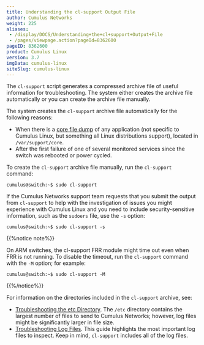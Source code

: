 ```yaml
---
title: Understanding the cl-support Output File
author: Cumulus Networks
weight: 225
aliases:
 - /display/DOCS/Understanding+the+cl+support+Output+File
 - /pages/viewpage.action?pageId=8362600
pageID: 8362600
product: Cumulus Linux
version: 3.7
imgData: cumulus-linux
siteSlug: cumulus-linux
---
```

The `cl-support` script generates a compressed archive file of useful information for troubleshooting. The system either creates the archive file automatically or you can create the archive file manually.

The system creates the `cl-support` archive file automatically for the following reasons:

- When there is a [core file dump](http://linux.die.net/man/5/core) of any application (not specific to Cumulus Linux, but something all Linux distributions support), located in `/var/support/core`.
- After the first failure of one of several monitored services since the switch was rebooted or power cycled.

To create the `cl-support` archive file manually, run the `cl-support` command:

```
cumulus@switch:~$ sudo cl-support
```

If the Cumulus Networks support team requests that you submit the output from `cl-support` to help with the investigation of issues you might experience with Cumulus Linux and you need to include security-sensitive information, such as the `sudoers` file, use the `-s` option:

```
cumulus@switch:~$ sudo cl-support -s
```

{{%notice note%}}

On ARM switches, the cl-support FRR module might time out even when FRR is not running. To disable the timeout, run the `cl-support` command with the `-M` option; for example:

```
cumulus@switch:~$ sudo cl-support -M
```

{{%/notice%}}

For information on the directories included in the `cl-support` archive, see:

- [Troubleshooting the etc Directory](../Understanding-the-cl-support-Output-File/Troubleshooting-the-etc-Directory/). The `/etc` directory contains the largest number of files to send to Cumulus Networks; however, log files might be significantly larger in file size.
- [Troubleshooting Log Files](../Understanding-the-cl-support-Output-File/Troubleshooting-Log-Files/). This guide highlights the most important log files to inspect. Keep in mind, `cl-support` includes all of the log files.
